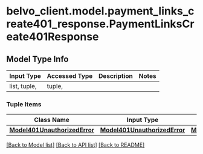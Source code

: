 # belvo_client.model.payment_links_create401_response.PaymentLinksCreate401Response

## Model Type Info
Input Type | Accessed Type | Description | Notes
------------ | ------------- | ------------- | -------------
list, tuple,  | tuple,  |  | 

### Tuple Items
Class Name | Input Type | Accessed Type | Description | Notes
------------- | ------------- | ------------- | ------------- | -------------
[**Model401UnauthorizedError**](Model401UnauthorizedError.md) | [**Model401UnauthorizedError**](Model401UnauthorizedError.md) | [**Model401UnauthorizedError**](Model401UnauthorizedError.md) |  | 

[[Back to Model list]](../../README.md#documentation-for-models) [[Back to API list]](../../README.md#documentation-for-api-endpoints) [[Back to README]](../../README.md)


